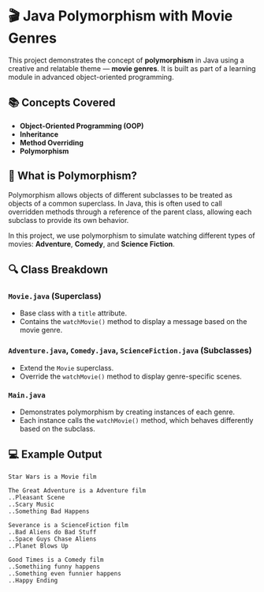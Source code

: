 # 🎬 Java Polymorphism with Movie Genres

This project demonstrates the concept of **polymorphism** in Java using a creative and relatable theme — **movie genres**. 
It is built as part of a learning module in advanced object-oriented programming.


## 📚 Concepts Covered

- **Object-Oriented Programming (OOP)**
- **Inheritance**
- **Method Overriding**
- **Polymorphism**

## 🧠 What is Polymorphism?

Polymorphism allows objects of different subclasses to be treated as objects of a common superclass. 
In Java, this is often used to call overridden methods through a reference of the parent class, allowing each subclass to provide its own behavior.

In this project, we use polymorphism to simulate watching different types of movies: **Adventure**, **Comedy**, and **Science Fiction**.


## 🔍 Class Breakdown

### `Movie.java` (Superclass)

- Base class with a `title` attribute.
- Contains the `watchMovie()` method to display a message based on the movie genre.

### `Adventure.java`, `Comedy.java`, `ScienceFiction.java` (Subclasses)

- Extend the `Movie` superclass.
- Override the `watchMovie()` method to display genre-specific scenes.

### `Main.java`

- Demonstrates polymorphism by creating instances of each genre.
- Each instance calls the `watchMovie()` method, which behaves differently based on the subclass.

## 💻 Example Output

```text
Star Wars is a Movie film

The Great Adventure is a Adventure film
..Pleasant Scene
..Scary Music
..Something Bad Happens

Severance is a ScienceFiction film
..Bad Aliens do Bad Stuff
..Space Guys Chase Aliens
..Planet Blows Up

Good Times is a Comedy film
..Somethiing funny happens
..Something even funnier happens
..Happy Ending
